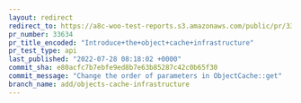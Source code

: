```yaml
---
layout: redirect
redirect_to: https://a8c-woo-test-reports.s3.amazonaws.com/public/pr/33634/api/index.html
pr_number: 33634
pr_title_encoded: "Introduce+the+object+cache+infrastructure"
pr_test_type: api
last_published: "2022-07-28 08:18:02 +0000"
commit_sha: e80acfc7b7ebfe9ed8b7e63b85287c42c0b65f30
commit_message: "Change the order of parameters in ObjectCache::get"
branch_name: add/objects-cache-infrastructure
---
```

